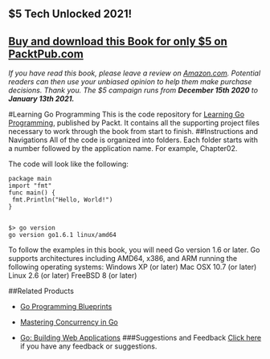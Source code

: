 ## $5 Tech Unlocked 2021!
[Buy and download this Book for only $5 on PacktPub.com](https://www.packtpub.com/product/learning-go-programming/9781784395438)
-----
*If you have read this book, please leave a review on [Amazon.com](https://www.amazon.com/gp/product/1784395439).     Potential readers can then use your unbiased opinion to help them make purchase decisions. Thank you. The $5 campaign         runs from __December 15th 2020__ to __January 13th 2021.__*

#Learning Go Programming
This is the code repository for [Learning Go Programming](https://www.packtpub.com/application-development/learning-go-programming?utm_source=github&utm_medium=repository&utm_campaign=9781784395438), published by Packt. It contains all the supporting project files necessary to work through the book from start to finish.
##Instructions and Navigations
All of the code is organized into folders. Each folder starts with a number followed by the application name. For example, Chapter02.



The code will look like the following:
```
package main
import "fmt"
func main() {
 fmt.Println("Hello, World!")
}


$> go version
go version go1.6.1 linux/amd64
```

To follow the examples in this book, you will need Go version 1.6 or later. Go supports
architectures including AMD64, x386, and ARM running the following operating systems:
Windows XP (or later)
Mac OSX 10.7 (or later)
Linux 2.6 (or later)
FreeBSD 8 (or later)

##Related Products
* [Go Programming Blueprints](https://www.packtpub.com/application-development/go-programming-blueprints?utm_source=github&utm_medium=repository&utm_campaign=9781783988020)

* [Mastering Concurrency in Go](https://www.packtpub.com/application-development/mastering-concurrency-go?utm_source=github&utm_medium=repository&utm_campaign=9781783983483)

* [Go: Building Web Applications](https://www.packtpub.com/application-development/go-building-web-applications?utm_source=github&utm_medium=repository&utm_campaign=9781787123496)
###Suggestions and Feedback
[Click here](https://docs.google.com/forms/d/e/1FAIpQLSe5qwunkGf6PUvzPirPDtuy1Du5Rlzew23UBp2S-P3wB-GcwQ/viewform) if you have any feedback or suggestions.
